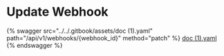 # Update Webhook

{% swagger src="../../.gitbook/assets/doc (1).yaml" path="/api/v1/webhooks/{webhook_id}" method="patch" %}
[doc (1).yaml](<../../.gitbook/assets/doc (1).yaml>)
{% endswagger %}
